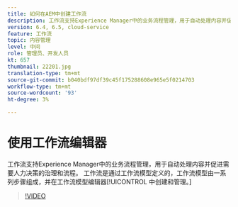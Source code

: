 ```yaml
---
title: 如何在AEM中创建工作流
description: 工作流支持Experience Manager中的业务流程管理，用于自动处理内容并促进需要人力决策的治理和流程。
version: 6.4, 6.5, cloud-service
feature: 工作流
topic: 内容管理
level: 中间
role: 管理员、开发人员
kt: 657
thumbnail: 22201.jpg
translation-type: tm+mt
source-git-commit: b040bdf97df39c45f175288608e965e5f0214703
workflow-type: tm+mt
source-wordcount: '93'
ht-degree: 3%

---
```



# 使用工作流编辑器

工作流支持Experience Manager中的业务流程管理，用于自动处理内容并促进需要人力决策的治理和流程。 工作流是通过工作流模型定义的，工作流模型由一系列步骤组成，并在工作流模型编辑器[!UICONTROL 中创建和管理。]

>[!VIDEO](https://video.tv.adobe.com/v/22201/?quality=12&learn=on)
